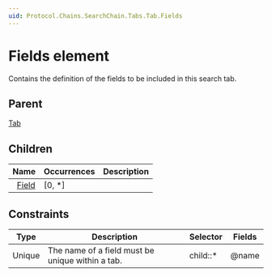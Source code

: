 ```yaml
---
uid: Protocol.Chains.SearchChain.Tabs.Tab.Fields
---
```


# Fields element

Contains the definition of the fields to be included in this search tab.

## Parent

[Tab](xref:Protocol.Chains.SearchChain.Tabs.Tab)

## Children

|Name|Occurrences|Description|
|--- |--- |--- |
|&nbsp;&nbsp;[Field](xref:Protocol.Chains.SearchChain.Tabs.Tab.Fields.Field)|[0, *]||

## Constraints

|Type|Description|Selector|Fields|
|--- |--- |--- |--- |
|Unique |The name of a field must be unique within a tab. |child::* |@name |
